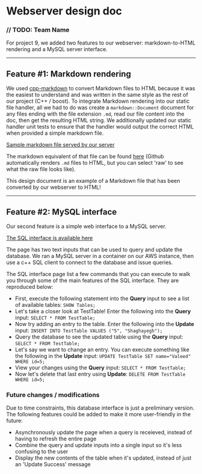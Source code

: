 # Webserver design doc
### // TODO: Team Name

For project 9, we added two features to our webserver: markdown-to-HTML rendering
and a MySQL server interface.

---

## Feature #1: Markdown rendering

We used [cpp-markdown](https://sourceforge.net/projects/cpp-markdown/) to
convert Markdown files to HTML because it was the easiest to understand and 
was written in the same style as the rest of our project (C++ / boost).
To integrate Markdown rendering into our static file handler, all we had to do
was create a `markdown::Document` document for any files ending with the file
extension `.md`, read our file content into the doc, then get the resulting
HTML string. We additionally updated our static handler unit tests to ensure
that the handler would output the correct HTML when provided a simple markdown
file.

[Sample markdown file served by our server](http://54.190.63.110:8080/static1/markdown.md)

The markdown equivalent of that file can be found
[here](https://github.com/UCLA-CS130/TODO-Team-Name/blob/master/deploy/www/markdown.md)
(Github automatically renders `.md` files to HTML, but you can select 'raw' to see
what the raw file looks like).

This design document is an example of a Markdown file that has been converted by our
webserver to HTML!

---

## Feature #2: MySQL interface

Our second feature is a simple web interface to a MySQL server.

[The SQL interface is available here](http://54.190.63.110:8080/sql)

The page has two text inputs that can be used to query and update the database. We ran a
MySQL server in a container on our AWS instance, then use a c++ SQL client to connect to
the database and issue queries.

The SQL interface page list a few commands that you can execute to walk you through
some of the main features of the SQL interface. They are reproduced below:

* First, execute the following statement into the **Query** input to see a list of available tables:
  `SHOW Tables;`
* Let's take a closer look at TestTable! Enter the following into the **Query** input:
  `SELECT * FROM TestTable;`
* Now try adding an entry to the table. Enter the following into the **Update** input:
  `INSERT INTO TestTable VALUES ("5", "Shaghayegh");`
* Query the database to see the updated table using the **Query** input:
  `SELECT * FROM TestTable;`
* Let's say we want to change an entry. You can execute something like the following in the **Update** input:
  `UPDATE TestTable SET name="Valeed" WHERE id=5;`
* View your changes using the **Query** input:
  `SELECT * FROM TestTable;`
* Now let's delete that last entry using **Update**:
  `DELETE FROM TestTable WHERE id=5;`


### Future changes / modifications
Due to time constraints, this database interface is just a preliminary version.
The following features could be added to make it more user-friendly in the future:

* Asynchronously update the page when a query is receieved, instead of having to refresh the entire page
* Combine the query and update inputs into a single input so it's less confusing to the user
* Display the new contents of the table when it's updated, instead of just an 'Update Success' message




